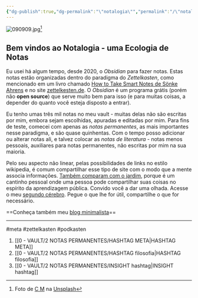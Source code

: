 ```yaml
---
{"dg-publish":true,"dg-permalink":"\"notalogia\"","permalink":"/\"notalogia\"/","tags":["meta","zettelkasten","podkasten","gardenEntry"],"dgHomeLink":true,"dgShowLocalGraph":true,"dgShowFileTree":true,"dgEnableSearch":true}
---
```


![090909.jpg](https://mataroa.blog/images/9a181eea.jpeg)[^1]

## Bem vindos ao Notalogia - uma Ecologia de Notas

Eu usei há algum tempo, desde 2020, o *Obsidian* para fazer notas. Estas notas estão organizadas dentro do paradigma do *Zettelkasten*, como mencionado em um livro chamado [How to Take Smart Notes de Sönke Ahrens](https://www.amazon.com.br/How-Take-Smart-Notes-Technique/dp/3982438802) e no site [zettelkesten.de](https://zettelkasten.de/). O *Obsidian* é um programa grátis (porém não **open source**) que serve muito bem para isso (e para muitas coisas, a depender do quanto você esteja disposto a entrar).

Eu tenho umas três mil notas no meu vault -  muitas delas não são escritas por mim, embora sejam escolhidas, apuradas e editadas por mim. Para fins de teste, comecei com apenas as *notas permanentes*, as mais importantes nesse paradigma, e são quase quinhentas. Com o tempo posso adicionar ou alterar notas ali, e talvez colocar as *notas de literatura* - notas menos pessoais, auxiliares para notas permanentes, não escritas por mim na sua maioria.

Pelo seu aspecto não linear, pelas possibilidades de links no estilo wikipedia, é comum compartilhar esse tipo de site com o modo que a mente associa informações. [Também comparam com o jardim](https://notes.andymatuschak.org/About_these_notes), porque é um cantinho pessoal onde uma pessoa pode compartilhar suas coisas no espírito da aprendizagem pública. Convido você a dar uma olhada. Acesse o meu [segundo cérebro](https://www.youtube.com/watch?v=M49dw8KZGmA). Pegue o que lhe for útil, compartilhe o que for necessário. 

==Conheça também meu [blog minimalista](https://blog.walker.eco.br/)==

---

#meta #zettelkasten #podkasten

1. [[0 - VAULT/2 NOTAS PERMANENTES/HASHTAG META\|HASHTAG META]]
2. [[0 - VAULT/2 NOTAS PERMANENTES/HASHTAG filosofia\|HASHTAG filosofia]]
3. [[0 - VAULT/2 NOTAS PERMANENTES/INSIGHT hashtag\|INSIGHT hashtag]]



[^1]: Foto de <a href="https://unsplash.com/pt-br/@ubahnverleih?utm_content=creditCopyText&utm_medium=referral&utm_source=unsplash">C M</a> na <a href="https://unsplash.com/pt-br/fotografias/livros-nas-prateleiras-no-quarto-X_j3b4rqnlk?utm_content=creditCopyText&utm_medium=referral&utm_source=unsplash">Unsplash</a>